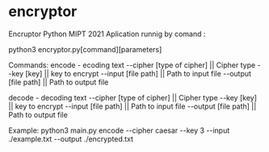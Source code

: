 # encryptor
Encruptor Python MIPT 2021
Aplication runnig by comand :

python3 encryptor.py[command][parameters]


Commands:
encode - ecoding text
--cipher [type of cipher] || Cipher type
--key [key] || key to encrypt
--input [file path]  || Path to input file
--output [file path] || Path to output file


decode - decoding text
--cipher [type of cipher] || Cipher type
--key [key] || key to encrypt
--input [file path]  || Path to input file
--output [file path] || Path to output file


Example: python3 main.py encode --cipher caesar --key 3 --input ./example.txt --output ./encrypted.txt   